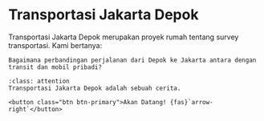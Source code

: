 # Transportasi Jakarta Depok

Transportasi Jakarta Depok merupakan proyek rumah tentang survey transportasi. Kami bertanya:

```{epigraph}
Bagaimana perbandingan perjalanan dari Depok ke Jakarta antara dengan transit dan mobil pribadi?
```

```{admonition} Kunjungi
:class: attention
Transportasi Jakarta Depok adalah sebuah cerita.

<button class="btn btn-primary">Akan Datang! {fas}`arrow-right`</button>
```